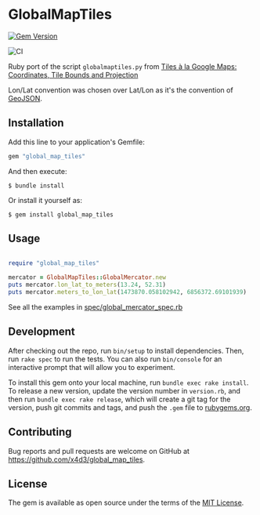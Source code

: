 # GlobalMapTiles

[![Gem Version](https://badge.fury.io/rb/global_map_tiles.svg)](https://badge.fury.io/rb/global_map_tiles)

![CI](https://github.com/x4d3/global_map_tiles/workflows/CI/badge.svg)

Ruby port of the script `globalmaptiles.py` from [Tiles à la Google Maps: Coordinates, Tile Bounds and Projection](http://www.maptiler.org/google-maps-coordinates-tile-bounds-projection)

Lon/Lat convention was chosen over Lat/Lon as it's the convention of [GeoJSON](https://geojson.org/).

## Installation

Add this line to your application's Gemfile:

```ruby
gem "global_map_tiles"
```

And then execute:

    $ bundle install

Or install it yourself as:

    $ gem install global_map_tiles

## Usage

```ruby

require "global_map_tiles"

mercator = GlobalMapTiles::GlobalMercator.new
puts mercator.lon_lat_to_meters(13.24, 52.31)
puts mercator.meters_to_lon_lat(1473870.058102942, 6856372.69101939)
```

See all the examples in [spec/global_mercator_spec.rb](spec/global_mercator_spec.rb)

## Development

After checking out the repo, run `bin/setup` to install dependencies. Then, run `rake spec` to run the tests. You can also run `bin/console` for an interactive prompt that will allow you to experiment.

To install this gem onto your local machine, run `bundle exec rake install`. To release a new version, update the version number in `version.rb`, and then run `bundle exec rake release`, which will create a git tag for the version, push git commits and tags, and push the `.gem` file to [rubygems.org](https://rubygems.org).

## Contributing

Bug reports and pull requests are welcome on GitHub at https://github.com/x4d3/global_map_tiles.

## License

The gem is available as open source under the terms of the [MIT License](https://opensource.org/licenses/MIT).
